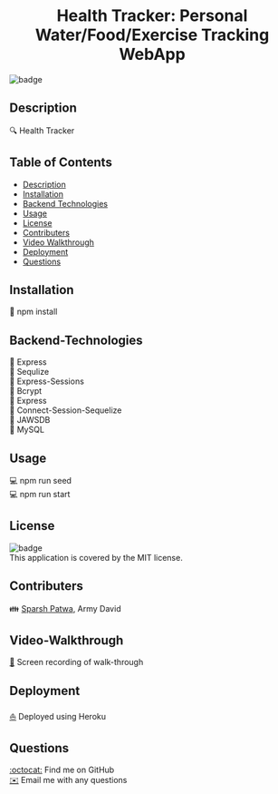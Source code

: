 
<h1 align="center">Health Tracker: Personal Water/Food/Exercise Tracking WebApp</h1>

![badge](https://img.shields.io/badge/license-MIT-brightgreen)<br />

## Description
🔍 Health Tracker

## Table of Contents
- [Description](#description)
- [Installation](#installation)  
- [Backend Technologies](#backend-technologies)
- [Usage](#usage)
- [License](#license)
- [Contributers](#contributers)
- [Video Walkthrough](#video-walkthrough)
- [Deployment](#deployment)
- [Questions](#questions)

## Installation
💾 npm install  

## Backend-Technologies
🔨 Express  
🔨 Sequlize   
🔨 Express-Sessions  
🔨 Bcrypt  
🔨 Express  
🔨 Connect-Session-Sequelize  
🔨 JAWSDB  
🔨 MySQL  

## Usage
💻 npm run seed  
💻 npm run start  

## License
![badge](https://img.shields.io/badge/license-MIT-brightgreen)
<br />
This application is covered by the MIT license. 

## Contributers
👪 [Sparsh Patwa](https://www.linkedin.com/in/sparsh-patwa-30132848), Army David  

## Video-Walkthrough
[🎥](./public/assets/HealthTracker-Video-Walkthrough.mov) Screen recording of walk-through  

## Deployment
[⛵️](https://health-track-it.herokuapp.com/about) Deployed using Heroku  

## Questions
[:octocat:](https://github.com/SparshPatwa) Find me on GitHub  
[✉️](mailto:patwa.sparsh@gmail.com) Email me with any questions  
